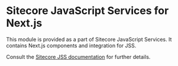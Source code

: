 # Sitecore JavaScript Services for Next.js

This module is provided as a part of Sitecore JavaScript Services. It contains Next.js components and integration for JSS.

Consult the [Sitecore JSS documentation](https://jss.sitecore.com) for further details.


